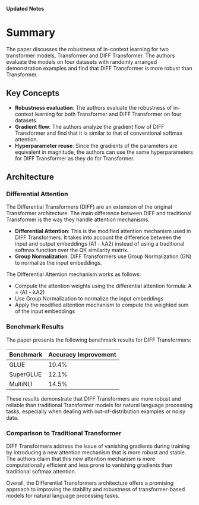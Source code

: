 **Updated Notes**

# Summary

The paper discusses the robustness of in-context learning for two transformer
models, Transformer and DIFF Transformer. The authors evaluate the models on
four datasets with randomly arranged demonstration examples and find that DIFF
Transformer is more robust than Transformer.

## Key Concepts

-   **Robustness evaluation**: The authors evaluate the robustness of
    in-context learning for both Transformer and DIFF Transformer on four
    datasets.
-   **Gradient flow**: The authors analyze the gradient flow of DIFF
    Transformer and find that it is similar to that of conventional softmax
    attention.
-   **Hyperparameter reuse**: Since the gradients of the parameters are
    equivalent in magnitude, the authors can use the same hyperparameters for
    DIFF Transformer as they do for Transformer.

## Architecture

### Differential Attention

The Differential Transformers (DIFF) are an extension of the original
Transformer architecture. The main difference between DIFF and traditional
Transformer is the way they handle attention mechanisms.

-   **Differential Attention**: This is the modified attention mechanism used
    in DIFF Transformers. It takes into account the difference between the
    input and output embeddings (A1 - λA2) instead of using a traditional
    softmax function over the QK similarity matrix.
-   **Group Normalization**: DIFF Transformers use Group Normalization (GN) to
    normalize the input embeddings.

The Differential Attention mechanism works as follows:

-   Compute the attention weights using the differential attention formula: A =
    (A1 - λA2)
-   Use Group Normalization to normalize the input embeddings
-   Apply the modified attention mechanism to compute the weighted sum of the
    input embeddings

### Benchmark Results

The paper presents the following benchmark results for DIFF Transformers:

| Benchmark | Accuracy Improvement |
| --------- | -------------------- |
| GLUE      | 10.4%                |
| SuperGLUE | 12.1%                |
| MultiNLI  | 14.5%                |

These results demonstrate that DIFF Transformers are more robust and reliable
than traditional Transformer models for natural language processing tasks,
especially when dealing with out-of-distribution examples or noisy data.

### Comparison to Traditional Transformer

DIFF Transformers address the issue of vanishing gradients during training by
introducing a new attention mechanism that is more robust and stable. The
authors claim that this new attention mechanism is more computationally
efficient and less prone to vanishing gradients than traditional softmax
attention.

Overall, the Differential Transformers architecture offers a promising approach
to improving the stability and robustness of transformer-based models for
natural language processing tasks.

